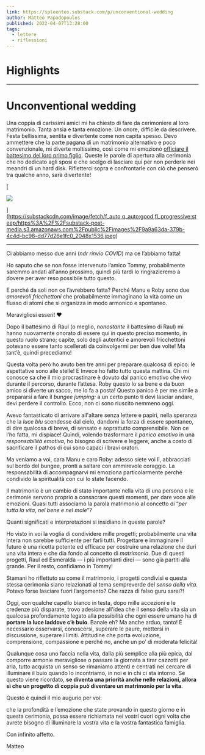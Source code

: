 ```yaml
---
link: https://spleenteo.substack.com/p/unconventional-wedding
author: Matteo Papadopoulos
published: 2022-04-07T13:28:00
tags:
  - lettere
  - riflessioni
---
```

# Highlights


---
# Unconventional wedding
Una coppia di carissimi amici mi ha chiesto di fare da cerimoniere al loro matrimonio. Tanta ansia e tanta emozione. Un onore, difficile da descrivere. Festa bellissima, sentita e divertente come non capita spesso. Devo ammettere che la parte pagana di un matrimonio alternativo e poco convenzionale, mi diverte moltissimo, così come mi emozionò [officiare il battesimo del loro primo figlio](https://spleenteo.substack.com/p/benvenuto-raul). Queste le parole di apertura alla cerimonia che ho dedicato agli sposi e che scelgo di lasciare qui per non perderle nei meandri di un hard disk. Rifletterci sopra e confrontarle con ciò che penserò tra qualche anno, sarà divertente!

[

![](https://substackcdn.com/image/fetch/w_1456,c_limit,f_auto,q_auto:good,fl_progressive:steep/https%3A%2F%2Fsubstack-post-media.s3.amazonaws.com%2Fpublic%2Fimages%2F9a9a63da-379b-4c4d-bc98-dd77d26e1fc0_2048x1536.jpeg)



](https://substackcdn.com/image/fetch/f_auto,q_auto:good,fl_progressive:steep/https%3A%2F%2Fsubstack-post-media.s3.amazonaws.com%2Fpublic%2Fimages%2F9a9a63da-379b-4c4d-bc98-dd77d26e1fc0_2048x1536.jpeg)

---

Ci abbiamo messo due anni (_ndr rinvio COVID_) ma ce l’abbiamo fatta!

Ho saputo che se non fosse intervenuto l’amico Tommy, probabilmente saremmo andati all'anno prossimo, quindi più tardi lo ringrazieremo a dovere per aver reso possibile tutto questo.

E perché da soli non ce l’avrebbero fatta? Perché Manu e Roby sono due _amorevoli fricchettoni_ che probabilmente immaginano la vita come un flusso di atomi che si organizza in modo armonico e spontaneo.

Meravigliosi esseri! ❤️

Dopo il battesimo di Raul (o meglio, _nonostante_ il battesimo di Raul) mi hanno nuovamente onorato di essere qui in questo preciso momento, in questo ruolo strano; capite, solo degli autentici e amorevoli fricchettoni potevano essere tanto scellerati da coinvolgermi per ben due volte! Ma tant’è, quindi precediamo!

Questa volta però ho avuto ben tre anni per preparare qualcosa di epico: le aspettative sono alle stelle! E Invece ho fatto tutto questa mattina. Chi mi conosce sa che il mio procrastinare è dovuto dal panico emotivo che vivo durante il percorso, durante l’attesa. Roby questo lo sa bene e da buon amico si diverte un sacco, me lo fa a posta! Questo panico è per me simile a prepararsi a fare il _bungee jumping:_ a un certo punto ti devi lasciar andare, devi perdere il controllo. Ecco, non ci sono riuscito nemmeno oggi.

Avevo fantasticato di arrivare all'altare senza lettere e papiri, nella speranza che la _luce blu_ scendesse dal cielo, dandomi la forza di essere spontaneo, di dire qualcosa di breve, di sensato e soprattutto comprensibile. Non ce l’ho fatta, mi dispiace! Quindi, volendo trasformare il _panico emotivo_ in una _responsabilità emotiva_, ho bisogno di scrivere e leggere, anche a costo di sacrificare il pathos di cui sono capaci i bravi oratori.

Ma veniamo a voi, cara Manu e caro Roby: adesso siete voi lì, abbracciati sul bordo del bungee, pronti a saltare con ammirevole coraggio. La responsabilità di accompagnarvi mi emoziona particolarmente perché condivido la spiritualità con cui lo state facendo.

Il matrimonio è un cambio di stato importante nella vita di una persona e le cerimonie servono proprio a consacrare questi momenti, per dare voce alle emozioni. Quasi tutti associamo la parola matrimonio al concetto di “_per tutta la vita, nel bene e nel male_”?

Quanti significati e interpretazioni si insidiano in queste parole?

Ho visto in voi la voglia di condividere mille progetti; probabilmente una vita intera non sarebbe sufficiente per farli tutti. Progettare e immaginare il futuro è una ricetta potente ed efficace per costruire una relazione che duri una vita intera e che dia fondo al concetto di _matrimonio_. Due di questi progetti, Raul ed Esmeralda — i più importanti direi — sono già partiti alla grande. Per il resto, confidiamo in Tommy!

Stamani ho riflettuto su come il matrimonio, i progetti condivisi e questa stessa cerimonia siano relazionati al tema sempreverde del _senso della vita_. Potevo forse lasciare fuori l’argomento? Che razza di falso guru sarei?!

Oggi, con qualche capello bianco in testa, dopo mille accezioni e le credenze più disparate, trovo adesione all'idea che il senso della vita sia un qualcosa profondamente legato alla possibilità che ogni essere umano ha di **portare la luce laddove c’è buio**. Banale eh? Ma anche arduo, tanto! È necessario osservarsi, conoscersi, superare le paure, mettersi in discussione, superare i limiti. Attitudine che porta evoluzione, comprensione, compassione e perché no, anche un po’ di moderata felicità!

Qualunque cosa uno faccia nella vita, dalla più semplice alla più epica, dal comporre armonie meravigliose o passare la giornata a tirar cazzotti per aria, tutto acquista un senso se rimaniamo attenti e centrati nel cercare di illuminare il buio quando lo incontriamo, in noi e in chi ci sta intorno. Se questo viene ricordato, **se diventa una priorità anche nelle relazioni, allora sì che un progetto di coppia può diventare un matrimonio per la vita**.

Questo è quindi il mio augurio per voi:

che la profondità e l’emozione che state provando in questo giorno e in questa cerimonia, possa essere richiamata nei vostri cuori ogni volta che avrete bisogno di illuminare la vostra vita e la vostra fantastica famiglia.

Con infinito affetto.

Matteo